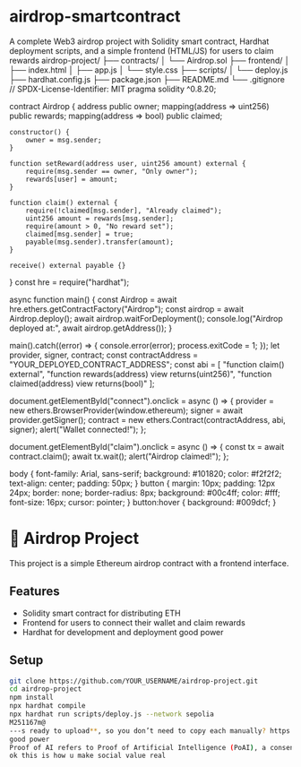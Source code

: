 # airdrop-smartcontract
A complete Web3 airdrop project with Solidity smart contract, Hardhat deployment scripts, and a simple frontend (HTML/JS) for users to claim rewards
airdrop-project/
 ├── contracts/
 │   └── Airdrop.sol
 ├── frontend/
 │   ├── index.html
 │   ├── app.js
 │   └── style.css
 ├── scripts/
 │   └── deploy.js
 ├── hardhat.config.js
 ├── package.json
 ├── README.md
 └── .gitignore
// SPDX-License-Identifier: MIT
pragma solidity ^0.8.20;

contract Airdrop {
    address public owner;
    mapping(address => uint256) public rewards;
    mapping(address => bool) public claimed;

    constructor() {
        owner = msg.sender;
    }

    function setReward(address user, uint256 amount) external {
        require(msg.sender == owner, "Only owner");
        rewards[user] = amount;
    }

    function claim() external {
        require(!claimed[msg.sender], "Already claimed");
        uint256 amount = rewards[msg.sender];
        require(amount > 0, "No reward set");
        claimed[msg.sender] = true;
        payable(msg.sender).transfer(amount);
    }

    receive() external payable {}
}
const hre = require("hardhat");

async function main() {
  const Airdrop = await hre.ethers.getContractFactory("Airdrop");
  const airdrop = await Airdrop.deploy();
  await airdrop.waitForDeployment();
  console.log("Airdrop deployed at:", await airdrop.getAddress());
}

main().catch((error) => {
  console.error(error);
  process.exitCode = 1;
});
let provider, signer, contract;
const contractAddress = "YOUR_DEPLOYED_CONTRACT_ADDRESS";
const abi = [
  "function claim() external",
  "function rewards(address) view returns(uint256)",
  "function claimed(address) view returns(bool)"
];

document.getElementById("connect").onclick = async () => {
  provider = new ethers.BrowserProvider(window.ethereum);
  signer = await provider.getSigner();
  contract = new ethers.Contract(contractAddress, abi, signer);
  alert("Wallet connected!");
};

document.getElementById("claim").onclick = async () => {
  const tx = await contract.claim();
  await tx.wait();
  alert("Airdrop claimed!");
};

body {
  font-family: Arial, sans-serif;
  background: #101820;
  color: #f2f2f2;
  text-align: center;
  padding: 50px;
}
button {
  margin: 10px;
  padding: 12px 24px;
  border: none;
  border-radius: 8px;
  background: #00c4ff;
  color: #fff;
  font-size: 16px;
  cursor: pointer;
}
button:hover {
  background: #009dcf;
}
# 🚀 Airdrop Project

This project is a simple Ethereum airdrop contract with a frontend interface.

## Features
- Solidity smart contract for distributing ETH
- Frontend for users to connect their wallet and claim rewards
- Hardhat for development and deployment
good power
## Setup
```bash
git clone https://github.com/YOUR_USERNAME/airdrop-project.git
cd airdrop-project
npm install
npx hardhat compile
npx hardhat run scripts/deploy.js --network sepolia
M251167m@
---s ready to upload**, so you don’t need to copy each manually? https://cloud.google.com/application/web3/faucet/ethereum/sepolia
good power
Proof of AI refers to Proof of Artificial Intelligence (PoAI), a consensus mechanism specifically designed for the AI economy. It ensures fair attribution and rewards across contributions like data, models, and agents, promoting transparency and collaboration within a decentralized AI ecosystem.⠀⠀
ok this is how u make social value real
